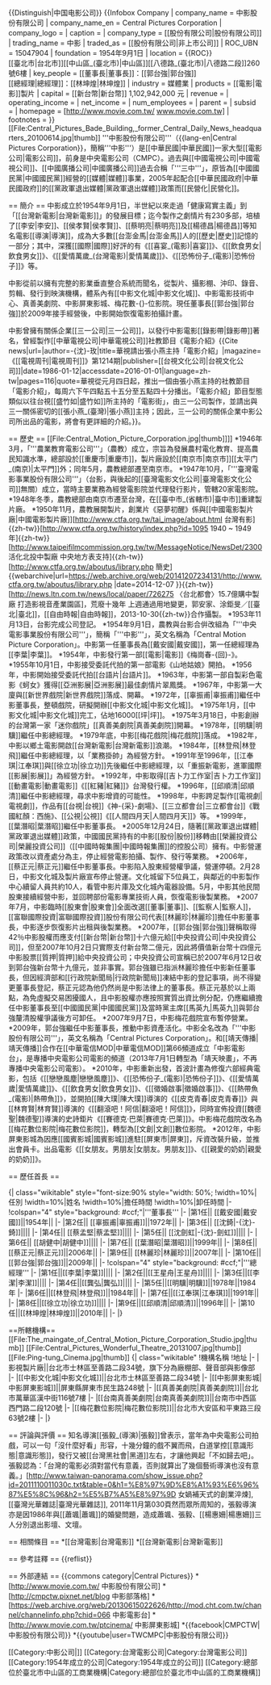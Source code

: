 {{Distinguish|中国电影公司}}
{{Infobox Company
| company_name = 中影股份有限公司
| company_name_en = Central Pictures Corporation
| company_logo = 
| caption =
| company_type = [[股份有限公司|股份有限公司]]
| trading_name = 中影
| traded_as = [[股份有限公司|非上市公司]]
| ROC_UBN =  15047904 
| foundation   = 1954年9月1日
| location     = {{ROC}}<br/>[[臺北市|台北市]][[中山區_(臺北市)|中山區]][[八德路_(臺北市)|八德路二段]]260號6樓
| key_people   = [[董事長|董事長]]：[[郭台強|郭台強]]<br>[[總經理|總經理]]：[[林坤煌|林坤煌]] 
| industry   = 媒體業
| products   = [[電影|電影]]製片
| capital    = [[新台幣|新台幣]] 1,102,942,000 元
| revenue    =
| operating_income =
| net_income       =
| num_employees    =
| parent = 
| subsid = 
| homepage = [http://www.movie.com.tw/ www.movie.com.tw]
| footnotes =
}}
[[File:Central_Pictures_Bade_Building,_former_Central_Daily_News_headquarters_20100614.jpg|thumb]]
'''中影股份有限公司'''（{{lang-en|Central Pictures Corporation}}，簡稱'''中影'''）是[[中華民國|中華民國]]一家大型[[電影公司|電影公司]]，前身是中央電影公司（CMPC）。過去與[[中國電視公司|中國電視公司]]、[[中國廣播公司|中國廣播公司]]過去合稱「'''三中'''」，原皆為[[中國國民黨|中國國民黨]]經營的[[媒體|媒體]]事業，2005年起配合[[中華民國政府|中華民國政府]]的[[黨政軍退出媒體|黨政軍退出媒體]]政策而[[民營化|民營化]]。

== 簡介 ==
中影成立於1954年9月1日，半世紀以來走過「健康寫實主義」到「[[台灣新電影|台灣新電影]]」的發展目標；迄今製作之劇情片有230多部，培植了[[李安|李安]]、[[侯孝賢|侯孝賢]]、[[蔡明亮|蔡明亮]]及[[楊德昌|楊德昌]]等知名電影[[導演|導演]]，成為大多數[[台澎金馬|台澎金馬]]人的[[歷史|歷史]]記憶的一部分；其中，深獲[[國際|國際]]好評的有《[[喜宴_(電影)|喜宴]]》、《[[飲食男女|飲食男女]]》、《[[愛情萬歲_(台灣電影)|愛情萬歲]]》、《[[恐怖份子_(電影)|恐怖份子]]》等。

中影從前以擁有完整的影業垂直整合系統而聞名，從製片、攝影棚、沖印、錄音、剪輯、發行到映演機構，體系內有[[中影文化城|中影文化城]]、中影電影技術中心、真善美劇院、中影屏東影城、梅花數-{}-位影院。現任董事長[[郭台強|郭台強]]於2009年接手經營後，中影開始恢復電影拍攝計畫。

中影曾擁有關係企業[[三一公司|三一公司]]，以發行中影電影[[錄影帶|錄影帶]]著名，曾經製作[[中華電視公司|中華電視公司]]社教節目《電影介紹》<ref>{{Cite news|url=|author=-{沈}-玫|title=華視請出張小燕主持「電影介紹」|magazine=《[[電視周刊|電視周刊]]》第1214期|publisher=[[台視文化公司|台視文化公司]]|date=1986-01-12|accessdate=2016-01-01|language=zh-tw|pages=116|quote=華視從元月四日起，推出一個由張小燕主持的社教節目「電影介紹」，每周六下午四點五十五分至五點四十分播出。「電影介紹」節目型態類似以往台視[[盛竹如|盛竹如]]所主持的「電影街」，由三一公司製作，並請出與三一關係密切的[[張小燕_(臺灣)|張小燕]]主持；因此，三一公司的關係企業中影公司所出品的電影，將會有更詳細的介紹。}}</ref>。

== 歷史 ==
[[File:Central_Motion_Picture_Corporation.jpg|thumb]]]]
*1946年3月，「'''農業教育電影公司'''」（農教）成立，宗旨為發展農村電化教育、提高農民知識水準，總部設於[[重慶市|重慶市]]，製片廠設於[[南京市|南京市]][[太平门_(南京)|太平門]]外；同年5月，農教總部遷至南京市。
*1947年10月，「'''臺灣電影事業股份有限公司'''」（台影，與後起的[[臺灣電影文化公司|臺灣電影文化公司]]無關）成立，當時主要業務為經營電影院並代理發行影片，管轄20家電影院。
*1948年冬季，農教總部由南京市遷至台灣，在[[臺中市_(省轄市)|臺中市]]重建製片廠。
*1950年11月，農教展開製片，創業片《惡夢初醒》係與[[中國電影製片廠|中國電影製片廠]]<ref name="台灣有影">[http://www.ctfa.org.tw/tai_image/about.html 台灣有影]{{zh-tw}}</ref><ref name="台灣有影"/><ref>[http://www.ctfa.org.tw/history/index.php?id=1095 1940 ~ 1949 年]{{zh-tw}}</ref><ref>[http://www.taipeifilmcommission.org.tw/tw/MessageNotice/NewsDet/2300 活化北投中製廠 中央地方表支持]{{zh-tw}}</ref><ref>[http://www.ctfa.org.tw/aboutus/library.php 簡史] {{webarchive|url=https://web.archive.org/web/20141207234131/http://www.ctfa.org.tw/aboutus/library.php |date=2014-12-07 }}{{zh-tw}}</ref><ref>[http://news.ltn.com.tw/news/local/paper/726275  〈台北都會〉15.7億購中製廠 打造影視音產業園區]，荒廢十幾年 上週通過用地變更，郭安家、涂鉅旻／[[臺北|臺北]]，[[自由時報|自由時報]]，2013-10-30{{zh-tw}}</ref>合作攝製。
*1953年11月13日，台影完成公司登記。
*1954年9月1日，農教與台影合倂改組為「'''中央電影事業股份有限公司'''」，簡稱「'''中影'''」，英文名稱為「Central Motion Picture Corporation」。中影第一任董事長為[[戴安國|戴安國]]，第一任總經理為[[李葉|李葉]]。
*1954年，中影發行第一部[[電影|電影]]《梅崗春-{回}-》。
*1955年10月1日，中影接受委託代拍的第一部電影《山地姑娘》開拍。
*1956年，中影開始接受委託代拍[[台語片|台語片]]。
*1963年，中影第一部自製彩色電影《蚵女》獲得[[亞洲影展|亞洲影展]]最佳劇情片翠鳳獎。
*1967年，中影第一大廈與[[新世界戲院|新世界戲院]]落成、開幕。
*1972年，[[辜振甫|辜振甫]]繼任中影董事長，整頓戲院，研擬開辦[[中影文化城|中影文化城]]。
*1975年1月，[[中影文化城|中影文化城]]完工，佔地16000[[坪|坪]]。
*1975年3月18日，中影創辦的台灣第一家「迷你戲院」[[真善美劇院|真善美劇院]]開幕。
*1978年，[[明驥|明驥]]繼任中影總經理。
*1979年底，中影[[梅花戲院|梅花戲院]]落成。
*1982年，中影以鄉土電影開啟[[台灣新電影|台灣新電影]]浪潮。
*1984年，[[林登飛|林登飛]]繼任中影總經理，以「業務掛帥」為經營方針。
*1991年至1996年，[[江奉琪|江奉琪]]與[[徐立功|徐立功]]先後繼任中影總經理，以「重振新電影，進軍國際[[影展|影展]]」為經營方針。
*1992年，中影取得[[吉卜力工作室|吉卜力工作室]][[動畫電影|動畫電影]]《[[紅豬|紅豬]]》台灣發行權。
*1996年，[[邱順清|邱順清]]繼任中影總經理，尋求中影增資的可能性。
*1998年，中影跨足製作[[電視劇|電視劇]]，作品有[[台視|台視]]《神-{采}-劇場》、[[三立都會台|三立都會台]]《戰國紅顏：西施》、[[公視|公視]]《[[人間四月天|人間四月天]]》等。
*1999年，[[葉潛昭|葉潛昭]]繼任中影董事長。
*2005年12月24日，隨著[[黨政軍退出媒體|黨政軍退出媒體]]政策，中國國民黨持有的中影[[股份|股份]]移轉由[[榮麗投資公司|榮麗投資公司]]（[[中國時報集團|中國時報集團]]的控股公司）擁有。中影營運政策改以資產處分為主，停止經營電影拍攝、製作、發行等業務。
*2006年，[[蔡正元|蔡正元]]繼任中影董事長。中影陷入股東經營權爭議，營運停頓。2月28日，中影文化城及製片廠宣布停止營運。文化城留下5位員工，與鄰近的中影製作中心續留人員共約10人，看管中影片庫及文化城內電器設備。5月，中影其他民間股東接續經營中影，並回聘部份電影專業技術人員，恢復電影後製業務。
*2007年7月，中影臨時[[股東會|股東會]]全面改選[[董事|董事]]、[[監察人|監察人]]，[[富聯國際投資|富聯國際投資]]股份有限公司代表[[林麗珍|林麗珍]]擔任中影董事長，中影逐步恢復影片出租與後製業務。
*2007年，[[郭台強|郭台強]]聲稱取得42％中影股權而應支付[[新台幣|新台幣]]十六億元給[[中央投資公司|中央投資公司]]，但至2007年10月2日只實際支付新台幣二億元，因此將價值新台幣十四億元中影股票[[質押|質押]]給中央投資公司；中央投資公司宣稱已於2007年6月12日收到郭台強新台幣十九億元，並非事實。郭台強雖已指派林麗珍擔任中影新任董事長，但因經濟部和[[行政院新聞局|行政院新聞局]]凍結中影的登記事項，尚不得變更董事長登記，蔡正元認為他仍然尚是中影法律上的董事長。蔡正元基於以上兩點，為免虛擬交易困擾國人，且中影股權亦應按照實質出資比例分配，仍應繼續擔任中影董事長至[[中國國民黨|中國國民黨]]及當時黨主席[[馬英九|馬英九]]與郭台強釐清股權爭議後方可卸任。
*2007年9月7日，中影梅花戲院宣布暫停營業。
*2009年，郭台強繼任中影董事長，推動中影資產活化。中影全名改為「'''中影股份有限公司'''」，英文名稱為「Central Pictures Corporation」。和[[靖天傳播|靖天傳播]]合作在[[中華電信MOD|中華電信MOD]]第66頻道成立「中影電影台」，是專播中央電影公司電影的頻道（2013年7月1日轉型為「靖天映畫」，不再專播中央電影公司電影）。
*2010年，中影重新出發，首波計畫為修復六部經典電影，包括《[[戀戀風塵|戀戀風塵]]》、《[[恐怖份子_(電影)|恐怖份子]]》、《[[愛情萬歲|愛情萬歲]]》、《[[飲食男女|飲食男女]]》、《[[徵婚啟事|徵婚啟事]]》、《[[熱帶魚_(電影)|熱帶魚]]》，並開拍[[陳大璞|陳大璞]]導演的《[[皮克青春|皮克青春]]》與[[林育賢|林育賢]]導演的《[[翻滾吧！阿信|翻滾吧！阿信]]》，同時宣佈投資[[魏德聖|魏德聖]]導演的史詩鉅片《[[賽德克·巴萊|賽德克·巴萊]]》。中影梅花戲院改名為[[梅花數位影院|梅花數位影院]]，轉型為[[文創|文創]]數位影院。
*2012年，中影屏東影城為因應[[國賓影城|國賓影城]]進駐[[屏東市|屏東]]，斥資改裝升級，並推出會員卡。出品電影《[[女朋友。男朋友|女朋友。男朋友]]》、《[[親愛的奶奶|親愛的奶奶]]》。

== 歷任首長 ==

{| class="wikitable" style="font-size:90%  style="width: 50%;
!width=10%|任別
!width=10%|姓名
!width=10%|擔任時間
!width=10%|卸任時間
|-
!colspan="4" style="background: #ccf;"|'''董事長'''
|-
|第1任|| [[戴安國|戴安國]]||1954年||
|-
|第2任|| [[辜振甫|辜振甫]]||1972年||
|-
|第3任|| [[沈錡|-{沈}-錡]]||||
|-
|第4任|| [[蔡孟堅|蔡孟堅]]||||
|-
|第5任|| [[沈劍虹|-{沈}-劍虹]]||||
|-
|第6任|| [[胡健中|胡健中]]||||
|-
|第7任|| [[葉潛昭|葉潛昭]]||1999年||
|-
|第8任|| [[蔡正元|蔡正元]]||2006年||
|-
|第9任|| [[林麗珍|林麗珍]]||2007年||
|-
|第10任|| [[郭台強|郭台強]]||2009年||
|-
!colspan="4" style="background: #ccf;"|'''總經理'''
|-
|第1任||[[李葉|李葉]]||||
|-
|第2任||[[王星舟|王星舟]]||||
|-
|第3任||[[李潔|李潔]]||||
|-
|第4任||[[龔弘|龔弘]]||||
|-
|第5任||[[明驥|明驥]]||1978年||1984年
|-
|第6任||[[林登飛|林登飛]]||1984年||
|-
|第7任||[[江奉琪|江奉琪]]||1991年||
|-
|第8任||[[徐立功|徐立功]]||||
|-
|第9任||[[邱順清|邱順清]]||1996年||
|-
|第10任||[[林坤煌|林坤煌]]||2010年||
|-
|}

==所轄機構==
[[File:The_maingate_of_Central_Motion_Picture_Corporation_Studio.jpg|thumb]]
[[File:Central_Pictures_Wonderful_Theatre_20131007.jpg|thumb]]
[[File:Ping-tung_Cinema.jpg|thumb]]
{| class="wikitable"
!機構名稱
!地址
|-
|影視製片廠||台北市士林區至善路二段34號，旗下分為廠棚部、聲音部與影像部
|-
|[[中影文化城|中影文化城]]||台北市士林區至善路二段34號
|-
|[[中影屏東影城|中影屏東影城]]||屏東縣屏東市民生路248號
|-
|[[真善美劇院|真善美劇院]]||台北市萬華區漢中街116號7樓
|-
|[[台南真善美劇院|台南真善美劇院]]||台南市中西區西門路二段120號
|-
|[[梅花數位影院|梅花數位影院]]||台北市大安區和平東路三段63號2樓
|-
|}

== 評論與評價 ==
知名導演[[張毅_(導演)|張毅]]曾表示，當年為中央電影公司拍戲，可以一句「沒什麼好看」形容，十幾分鐘的戲不翼而飛，白道掌控[[意識形態|意識形態]]，發行又被[[台灣黑社會|黑道]]左右，才讓他興起「不如歸去吧」。張毅認為：「台灣的電影必須對當代有意義，否則就算出了幾個藝術導演也沒有意義。」<ref>[http://www.taiwan-panorama.com/show_issue.php?id=2011110011030c.txt&table=0&h1=%E8%97%9D%E8%A1%93%E6%96%87%E5%8C%96&h2=%E5%B7%A5%E8%97%9D 女媧補天式的創業淬煉], [[臺灣光華雜誌|臺灣光華雜誌]], 2011年11月第030頁</ref>然而眾所周知的，張毅導演亦是因1986年與[[蕭颯|蕭颯]]的婚變問題，造成蕭颯、張毅、[[楊惠姍|楊惠姍]]三人分別退出影壇、文壇。

== 相關條目 ==
*[[台灣電影|台灣電影]]
*[[台灣新電影|台灣新電影]]

== 參考註釋 ==
{{reflist}}

== 外部連結 ==
{{commons category|Central Pictures}}
*[http://www.movie.com.tw/ 中影股份有限公司]
*[http://cmpctw.pixnet.net/blog 中影部落格]
*[https://web.archive.org/web/20130615022626/http://mod.cht.com.tw/channel/channelinfo.php?chid=066 中影電影台]
*[http://www.movie.com.tw/ptcinema/ 中影屏東影城]
*{{facebook|CMPCTW|中影股份有限公司}}
*{{youtube|user=TWCMPC|中影股份有限公司}}

[[Category:中影公司|]]
[[Category:台灣電影公司|Category:台灣電影公司]]
[[Category:1954年成立的公司|Category:1954年成立的公司]]
[[Category:總部位於臺北市中山區的工商業機構|Category:總部位於臺北市中山區的工商業機構]]